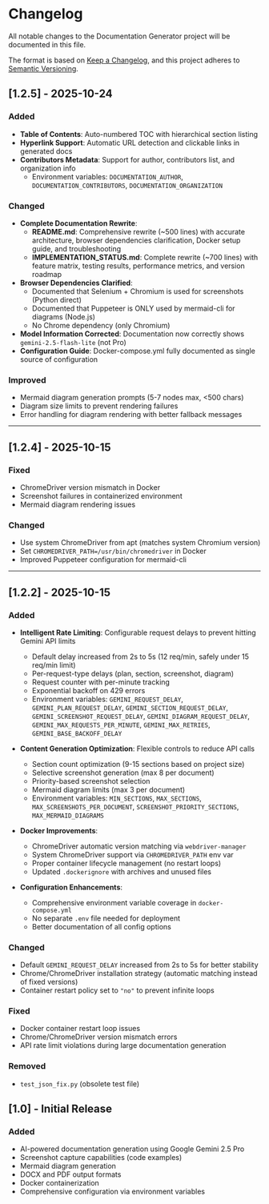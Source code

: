 # Changelog

All notable changes to the Documentation Generator project will be documented in this file.

The format is based on [Keep a Changelog](https://keepachangelog.com/en/1.0.0/),
and this project adheres to [Semantic Versioning](https://semver.org/spec/v2.0.0.html).

## [1.2.5] - 2025-10-24

### Added
- **Table of Contents**: Auto-numbered TOC with hierarchical section listing
- **Hyperlink Support**: Automatic URL detection and clickable links in generated docs
- **Contributors Metadata**: Support for author, contributors list, and organization info
  - Environment variables: `DOCUMENTATION_AUTHOR`, `DOCUMENTATION_CONTRIBUTORS`, `DOCUMENTATION_ORGANIZATION`

### Changed
- **Complete Documentation Rewrite**:
  - **README.md**: Comprehensive rewrite (~500 lines) with accurate architecture, browser dependencies clarification, Docker setup guide, and troubleshooting
  - **IMPLEMENTATION_STATUS.md**: Complete rewrite (~700 lines) with feature matrix, testing results, performance metrics, and version roadmap
- **Browser Dependencies Clarified**:
  - Documented that Selenium + Chromium is used for screenshots (Python direct)
  - Documented that Puppeteer is ONLY used by mermaid-cli for diagrams (Node.js)
  - No Chrome dependency (only Chromium)
- **Model Information Corrected**: Documentation now correctly shows `gemini-2.5-flash-lite` (not Pro)
- **Configuration Guide**: Docker-compose.yml fully documented as single source of configuration

### Improved
- Mermaid diagram generation prompts (5-7 nodes max, <500 chars)
- Diagram size limits to prevent rendering failures
- Error handling for diagram rendering with better fallback messages

---

## [1.2.4] - 2025-10-15

### Fixed
- ChromeDriver version mismatch in Docker
- Screenshot failures in containerized environment
- Mermaid diagram rendering issues

### Changed
- Use system ChromeDriver from apt (matches system Chromium version)
- Set `CHROMEDRIVER_PATH=/usr/bin/chromedriver` in Docker
- Improved Puppeteer configuration for mermaid-cli

---

## [1.2.2] - 2025-10-15

### Added
- **Intelligent Rate Limiting**: Configurable request delays to prevent hitting Gemini API limits
  - Default delay increased from 2s to 5s (12 req/min, safely under 15 req/min limit)
  - Per-request-type delays (plan, section, screenshot, diagram)
  - Request counter with per-minute tracking
  - Exponential backoff on 429 errors
  - Environment variables: `GEMINI_REQUEST_DELAY`, `GEMINI_PLAN_REQUEST_DELAY`, `GEMINI_SECTION_REQUEST_DELAY`, `GEMINI_SCREENSHOT_REQUEST_DELAY`, `GEMINI_DIAGRAM_REQUEST_DELAY`, `GEMINI_MAX_REQUESTS_PER_MINUTE`, `GEMINI_MAX_RETRIES`, `GEMINI_BASE_BACKOFF_DELAY`

- **Content Generation Optimization**: Flexible controls to reduce API calls
  - Section count optimization (9-15 sections based on project size)
  - Selective screenshot generation (max 8 per document)
  - Priority-based screenshot selection
  - Mermaid diagram limits (max 3 per document)
  - Environment variables: `MIN_SECTIONS`, `MAX_SECTIONS`, `MAX_SCREENSHOTS_PER_DOCUMENT`, `SCREENSHOT_PRIORITY_SECTIONS`, `MAX_MERMAID_DIAGRAMS`

- **Docker Improvements**:
  - ChromeDriver automatic version matching via `webdriver-manager`
  - System ChromeDriver support via `CHROMEDRIVER_PATH` env var
  - Proper container lifecycle management (no restart loops)
  - Updated `.dockerignore` with archives and unused files

- **Configuration Enhancements**:
  - Comprehensive environment variable coverage in `docker-compose.yml`
  - No separate `.env` file needed for deployment
  - Better documentation of all config options

### Changed
- Default `GEMINI_REQUEST_DELAY` increased from 2s to 5s for better stability
- Chrome/ChromeDriver installation strategy (automatic matching instead of fixed versions)
- Container restart policy set to `"no"` to prevent infinite loops

### Fixed
- Docker container restart loop issues
- Chrome/ChromeDriver version mismatch errors
- API rate limit violations during large documentation generation

### Removed
- `test_json_fix.py` (obsolete test file)

## [1.0] - Initial Release

### Added
- AI-powered documentation generation using Google Gemini 2.5 Pro
- Screenshot capture capabilities (code examples)
- Mermaid diagram generation
- DOCX and PDF output formats
- Docker containerization
- Comprehensive configuration via environment variables
